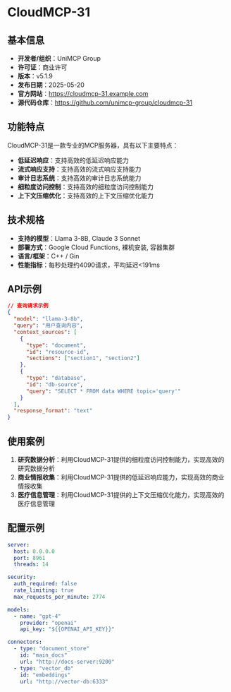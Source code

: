 # CloudMCP-31

## 基本信息

- **开发者/组织**：UniMCP Group
- **许可证**：商业许可
- **版本**：v5.1.9
- **发布日期**：2025-05-20
- **官方网站**：https://cloudmcp-31.example.com
- **源代码仓库**：https://github.com/unimcp-group/cloudmcp-31

## 功能特点

CloudMCP-31是一款专业的MCP服务器，具有以下主要特点：

- **低延迟响应**：支持高效的低延迟响应能力
- **流式响应支持**：支持高效的流式响应支持能力
- **审计日志系统**：支持高效的审计日志系统能力
- **细粒度访问控制**：支持高效的细粒度访问控制能力
- **上下文压缩优化**：支持高效的上下文压缩优化能力


## 技术规格

- **支持的模型**：Llama 3-8B, Claude 3 Sonnet
- **部署方式**：Google Cloud Functions, 裸机安装, 容器集群
- **语言/框架**：C++ / Gin
- **性能指标**：每秒处理约4090请求，平均延迟<191ms

## API示例

```json
// 查询请求示例
{
  "model": "llama-3-8b",
  "query": "用户查询内容",
  "context_sources": [
    {
      "type": "document",
      "id": "resource-id",
      "sections": ["section1", "section2"]
    },
    {
      "type": "database",
      "id": "db-source",
      "query": "SELECT * FROM data WHERE topic='query'"
    }
  ],
  "response_format": "text"
}
```

## 使用案例

1. **研究数据分析**：利用CloudMCP-31提供的细粒度访问控制能力，实现高效的研究数据分析
2. **商业情报收集**：利用CloudMCP-31提供的低延迟响应能力，实现高效的商业情报收集
3. **医疗信息管理**：利用CloudMCP-31提供的上下文压缩优化能力，实现高效的医疗信息管理


## 配置示例

```yaml
server:
  host: 0.0.0.0
  port: 8961
  threads: 14

security:
  auth_required: false
  rate_limiting: true
  max_requests_per_minute: 2774

models:
  - name: "gpt-4"
    provider: "openai"
    api_key: "${{OPENAI_API_KEY}}"

connectors:
  - type: "document_store"
    id: "main_docs"
    url: "http://docs-server:9200"
  - type: "vector_db"
    id: "embeddings"
    url: "http://vector-db:6333"
```